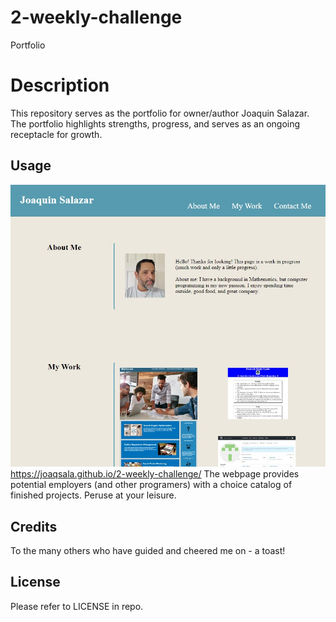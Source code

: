 # 2-weekly-challenge
Portfolio

# Description
This repository serves as the portfolio for owner/author Joaquin Salazar. The portfolio highlights strengths, progress, and serves as an ongoing receptacle for growth.

## Usage
![Portfolio for Joaquin Salazar](assets/images/Webpage-screenshot.jpg)
https://joaqsala.github.io/2-weekly-challenge/
The webpage provides potential employers (and other programers) with a choice catalog of finished projects. Peruse at your leisure.

## Credits

To the many others who have guided and cheered me on - a toast!

## License

Please refer to LICENSE in repo.
